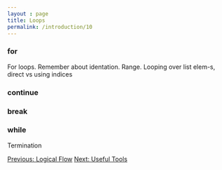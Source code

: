 ```yaml
---
layout : page
title: Loops
permalink: /introduction/10
---
```


### for

For loops. Remember about identation. Range.
Looping over list elem-s, direct vs using indices

### continue

### break

### while

Termination

<div class="prevnextlinks">
    <a id="previous" href="09">Previous: Logical Flow</a>
    <a id="next" href="11">Next: Useful Tools</a>
</div>
<script src="{{ '/assets/js/navigation.js' | relative_url }}" defer></script>
